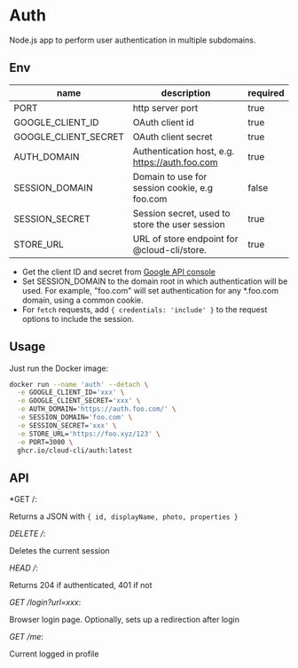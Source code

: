 # Auth

Node.js app to perform user authentication in multiple subdomains.

## Env

| name                  | description                                        | required |
|-----------------------|----------------------------------------------------|----------|
| PORT                  | http server port                                   | true     |
| GOOGLE_CLIENT_ID      | OAuth client id                                    | true     |
| GOOGLE_CLIENT_SECRET  | OAuth client secret                                | true     |
| AUTH_DOMAIN           | Authentication host, e.g. https://auth.foo.com     | true     |
| SESSION_DOMAIN        | Domain to use for session cookie, e.g foo.com      | false    |
| SESSION_SECRET        | Session secret, used to store the user session     | true     |
| STORE_URL             | URL of store endpoint for @cloud-cli/store.        | true     |

- Get the client ID and secret from [Google API console](https://console.cloud.google.com/apis/credentials)
- Set SESSION_DOMAIN to the domain root in which authentication will be used. For example, "foo.com" will
set authentication for any *.foo.com domain, using a common cookie.
- For `fetch` requests, add `{ credentials: 'include' }` to the request options to include the session.

## Usage

Just run the Docker image:

```bash
docker run --name 'auth' --detach \
  -e GOOGLE_CLIENT_ID='xxx' \
  -e GOOGLE_CLIENT_SECRET='xxx' \
  -e AUTH_DOMAIN='https://auth.foo.com/' \
  -e SESSION_DOMAIN='foo.com' \
  -e SESSION_SECRET='xxx' \
  -e STORE_URL='https://foo.xyz/123' \
  -e PORT=3000 \
  ghcr.io/cloud-cli/auth:latest
```

## API

*GET /:

Returns a JSON with `{ id, displayName, photo, properties }`

*DELETE /*:

Deletes the current session

*HEAD /*:

Returns 204 if authenticated, 401 if not

*GET /login?url=xxx*:

Browser login page. Optionally, sets up a redirection after login

*GET /me*:

Current logged in profile
